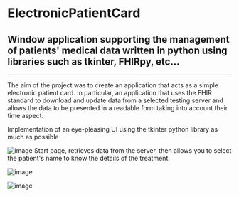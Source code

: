 # ElectronicPatientCard
## Window application supporting the management of patients' medical data written in python using libraries such as tkinter, FHIRpy, etc...
------------------------
  The aim of the project was to create an application that acts as a simple electronic patient card. In particular, an application that uses the FHIR standard to download and update data from a selected testing server and allows the data to be presented in a readable form taking into account their time aspect.

Implementation of an eye-pleasing UI using the tkinter python library as much as possible

![image](https://user-images.githubusercontent.com/77066408/175015143-547bd306-a338-493f-acfb-58ccfeac29b6.png)
Start page, retrieves data from the server, then allows you to select the patient's name to know the details of the treatment.

![image](https://user-images.githubusercontent.com/77066408/175015639-e43ed67e-37a1-4424-bdb8-d49fcfb085c0.png)

![image](https://user-images.githubusercontent.com/77066408/175016460-f746b421-13bf-4114-adb3-21f7df51b454.png)
